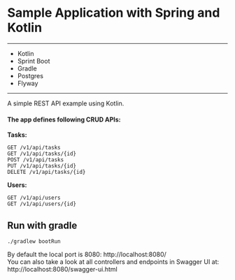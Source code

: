 # Sample Application with Spring and Kotlin
____
- Kotlin
- Sprint Boot
- Gradle
- Postgres
- Flyway
____

A simple REST API example using Kotlin.<br/>
#### The app defines following CRUD APIs:<br/>

**Tasks:**
```
GET /v1/api/tasks 
GET /v1/api/tasks/{id}
POST /v1/api/tasks
PUT /v1/api/tasks/{id}
DELETE /v1/api/tasks/{id}
```

**Users:**
```
GET /v1/api/users 
GET /v1/api/users/{id}
```


## Run with gradle
```./gradlew bootRun```<br/>

By default the local port is 8080: http://localhost:8080/<br/>
You can also take a look at all controllers and endpoints in Swagger UI at:
http://localhost:8080/swagger-ui.html

